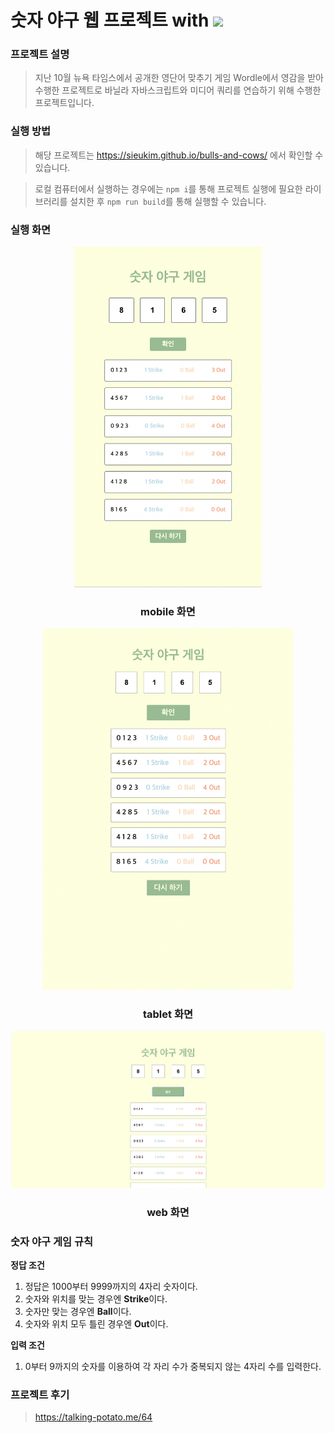 # 숫자 야구 웹 프로젝트 with <img src="https://img.shields.io/badge/Javascript-f7df1e?style=flat-square&logo=javascript&logoColor=black"/></a>

### 프로젝트 설명

> 지난 10월 뉴욕 타임스에서 공개한 영단어 맞추기 게임 Wordle에서 영감을 받아 수행한 프로젝트로 
> 바닐라 자바스크립트와 미디어 쿼리를 연습하기 위해 수행한 프로젝트입니다.

### 실행 방법

> 해당 프로젝트는 https://sieukim.github.io/bulls-and-cows/ 에서 확인할 수 있습니다.

> 로컬 컴퓨터에서 실행하는 경우에는 `npm i`를 통해 프로젝트 실행에 필요한 라이브러리를 설치한 후
> `npm run build`를 통해 실행할 수 있습니다.

### 실행 화면

<div align="center">
    <img src="readme-file/mobile.png" width="300px"/>
    <h3>mobile 화면</h3>
    <img src="readme-file/tablet.png" width="400px"/>
    <h3>tablet 화면</h3>
    <img src="readme-file/web.png" width="500px"/>
    <h3>web 화면</h3>
</div>

### 숫자 야구 게임 규칙

**정답 조건**

1. 정답은 1000부터 9999까지의 4자리 숫자이다.
2. 숫자와 위치를 맞는 경우엔 **Strike**이다.
3. 숫자만 맞는 경우엔 **Ball**이다.
4. 숫자와 위치 모두 틀린 경우엔 **Out**이다.

**입력 조건**

1. 0부터 9까지의 숫자를 이용하여 각 자리 수가 중복되지 않는 4자리 수를 입력한다.

### 프로젝트 후기

> https://talking-potato.me/64
